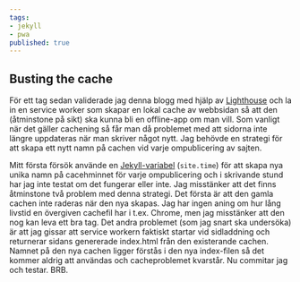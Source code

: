 ```yaml
---
tags:
- jekyll
- pwa
published: true
---
```

## Busting the cache

För ett tag sedan validerade jag denna blogg med hjälp av [Lighthouse](https://developers.google.com/web/tools/lighthouse/) och la in en service worker som skapar en lokal cache av webbsidan så att den (åtminstone på sikt) ska kunna bli en offline-app om man vill. Som vanligt när det gäller cachening så får man då problemet med att sidorna inte längre uppdateras när man skriver något nytt. Jag behövde en strategi för att skapa ett nytt namn på cachen vid varje ompublicering av sajten.

Mitt första försök använde en [Jekyll-variabel](https://jekyllrb.com/docs/variables/) (`site.time`) för att skapa nya unika namn på cacehminnet för varje ompublicering och i skrivande stund har jag inte testat om det fungerar eller inte. Jag misstänker att det finns åtminstone två problem med denna strategi. Det första är att den gamla cachen inte raderas när den nya skapas. Jag har ingen aning om hur lång livstid en övergiven cachefil har i t.ex. Chrome, men jag misstänker att den nog kan leva ett bra tag. Det andra problemet (som jag snart ska undersöka) är att jag gissar att service workern faktiskt startar vid sidladdning och returnerar sidans genererade index.html från den existerande cachen. Namnet på den nya cachen ligger förstås i den nya index-filen så det kommer aldrig att användas och cacheproblemet kvarstår. Nu commitar jag och testar. BRB.